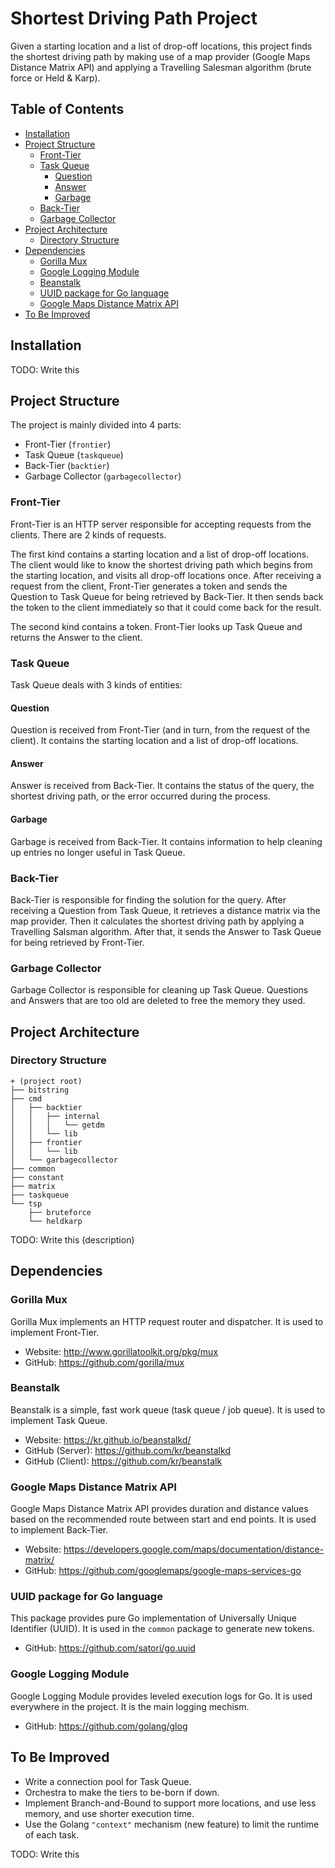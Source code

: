 # Shortest Driving Path Project

Given a starting location and a list of drop-off locations, this project finds the shortest driving path by making use of a map provider (Google Maps Distance Matrix API) and applying a Travelling Salesman algorithm (brute force or Held & Karp).

## Table of Contents

- [Installation](#installation)
- [Project Structure](#project-structure)
  - [Front-Tier](#front-tier)
  - [Task Queue](#task-queue)
    - [Question](#question)
    - [Answer](#answer)
    - [Garbage](#garbage)
  - [Back-Tier](#back-tier)
  - [Garbage Collector](#garbage-collector)
- [Project Architecture](#project-architecture)
  - [Directory Structure](#directory-structure)
- [Dependencies](#dependencies)
  - [Gorilla Mux](#gorilla-mux)
  - [Google Logging Module](#google-logging-module)
  - [Beanstalk](#beanstalk)
  - [UUID package for Go language](#uuid-package-for-go-language)
  - [Google Maps Distance Matrix API](#google-maps-distance-matrix-api)
- [To Be Improved](#to-be-improved)

## Installation

TODO: Write this

## Project Structure

The project is mainly divided into 4 parts:

- Front-Tier (`frontier`)
- Task Queue (`taskqueue`)
- Back-Tier (`backtier`)
- Garbage Collector (`garbagecollector`)

### Front-Tier

Front-Tier is an HTTP server responsible for accepting requests from the clients. There are 2 kinds of requests.

The first kind contains a starting location and a list of drop-off locations. The client would like to know the shortest driving path which begins from the starting location, and visits all drop-off locations once. After receiving a request from the client, Front-Tier generates a token and sends the Question to Task Queue for being retrieved by Back-Tier. It then sends back the token to the client immediately so that it could come back for the result.

The second kind contains a token. Front-Tier looks up Task Queue and returns the Answer to the client.

### Task Queue

Task Queue deals with 3 kinds of entities:

#### Question

Question is received from Front-Tier (and in turn, from the request of the client). It contains the starting location and a list of drop-off locations.

#### Answer

Answer is received from Back-Tier. It contains the status of the query, the shortest driving path, or the error occurred during the process.

#### Garbage

Garbage is received from Back-Tier. It contains information to help cleaning up entries no longer useful in Task Queue.

### Back-Tier

Back-Tier is responsible for finding the solution for the query. After receiving a Question from Task Queue, it retrieves a distance matrix via the map provider. Then it calculates the shortest driving path by applying a Travelling Salsman algorithm. After that, it sends the Answer to Task Queue for being retrieved by Front-Tier.

### Garbage Collector

Garbage Collector is responsible for cleaning up Task Queue. Questions and Answers that are too old are deleted to free the memory they used.

## Project Architecture

### Directory Structure

    + (project root)
    ├── bitstring
    ├── cmd
    │   ├── backtier
    │   │   ├── internal
    │   │   │   └── getdm
    │   │   └── lib
    │   ├── frontier
    │   │   └── lib
    │   └── garbagecollector
    ├── common
    ├── constant
    ├── matrix
    ├── taskqueue
    └── tsp
        ├── bruteforce
        └── heldkarp

TODO: Write this (description)

## Dependencies

### Gorilla Mux

Gorilla Mux implements an HTTP request router and dispatcher. It is used to implement Front-Tier.

- Website: http://www.gorillatoolkit.org/pkg/mux
- GitHub: https://github.com/gorilla/mux

### Beanstalk

Beanstalk is a simple, fast work queue (task queue / job queue). It is used to implement Task Queue.

- Website: https://kr.github.io/beanstalkd/
- GitHub (Server): https://github.com/kr/beanstalkd
- GitHub (Client): https://github.com/kr/beanstalk

### Google Maps Distance Matrix API

Google Maps Distance Matrix API provides duration and distance values based on the recommended route between start and end points. It is used to implement Back-Tier.

- Website: https://developers.google.com/maps/documentation/distance-matrix/
- GitHub: https://github.com/googlemaps/google-maps-services-go

### UUID package for Go language

This package provides pure Go implementation of Universally Unique Identifier (UUID). It is used in the `common` package to generate new tokens.

- GitHub: https://github.com/satori/go.uuid

### Google Logging Module

Google Logging Module provides leveled execution logs for Go. It is used everywhere in the project. It is the main logging mechism.

- GitHub: https://github.com/golang/glog

## To Be Improved

- Write a connection pool for Task Queue.
- Orchestra to make the tiers to be-born if down.
- Implement Branch-and-Bound to support more locations, and use less memory, and use shorter execution time.
- Use the Golang `"context"` mechanism (new feature) to limit the runtime of each task.

TODO: Write this
